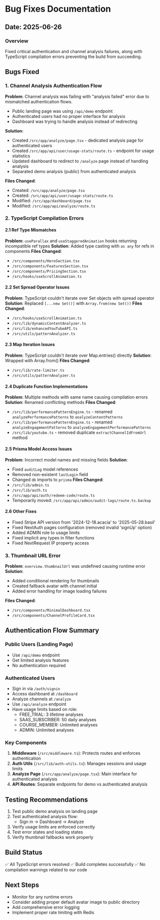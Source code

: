 # Bug Fixes Documentation

## Date: 2025-06-26

### Overview
Fixed critical authentication and channel analysis failures, along with TypeScript compilation errors preventing the build from succeeding.

## Bugs Fixed

### 1. Channel Analysis Authentication Flow
**Problem**: Channel analysis was failing with "analysis failed" error due to mismatched authentication flows.
- Public landing page was using `/api/demo` endpoint
- Authenticated users had no proper interface for analysis
- Dashboard was trying to handle analysis instead of redirecting

**Solution**:
- Created `/src/app/analyze/page.tsx` - dedicated analysis page for authenticated users
- Created `/src/app/api/user/usage-stats/route.ts` - endpoint for usage statistics
- Updated dashboard to redirect to `/analyze` page instead of handling analysis
- Separated demo analysis (public) from authenticated analysis

**Files Changed**:
- Created: `/src/app/analyze/page.tsx`
- Created: `/src/app/api/user/usage-stats/route.ts`
- Modified: `/src/app/dashboard/page.tsx`
- Modified: `/src/app/api/analyze/route.ts`

### 2. TypeScript Compilation Errors

#### 2.1 Ref Type Mismatches
**Problem**: `useParallax` and `useStaggeredAnimation` hooks returning incompatible ref types
**Solution**: Added type casting with `as any` for refs in components
**Files Changed**:
- `/src/components/HeroSection.tsx`
- `/src/components/FeaturesSection.tsx`
- `/src/components/PricingSection.tsx`
- `/src/hooks/useScrollAnimation.ts`

#### 2.2 Set Spread Operator Issues
**Problem**: TypeScript couldn't iterate over Set objects with spread operator
**Solution**: Replaced `[...new Set()]` with `Array.from(new Set())`
**Files Changed**:
- `/src/hooks/useScrollAnimation.ts`
- `/src/lib/dynamicContentAnalyzer.ts`
- `/src/lib/enhancedYouTubeAPI.ts`
- `/src/utils/patternAnalyzer.ts`

#### 2.3 Map Iteration Issues
**Problem**: TypeScript couldn't iterate over Map.entries() directly
**Solution**: Wrapped with Array.from()
**Files Changed**:
- `/src/lib/rate-limiter.ts`
- `/src/utils/patternAnalyzer.ts`

#### 2.4 Duplicate Function Implementations
**Problem**: Multiple methods with same name causing compilation errors
**Solution**: Renamed conflicting methods
**Files Changed**:
- `/src/lib/performancePatternEngine.ts` - renamed `analyzePerformancePatterns` to `analyzeContentPatterns`
- `/src/lib/performancePatternEngine.ts` - renamed `analyzeEngagementPatterns` to `analyzeEngagementPerformancePatterns`
- `/src/lib/youtube.ts` - removed duplicate `extractChannelIdFromUrl` method

#### 2.5 Prisma Model Access Issues
**Problem**: Incorrect model names and missing fields
**Solution**: 
- Fixed `auditLog` model references
- Removed non-existent `lastLogin` field
- Changed `db` imports to `prisma`
**Files Changed**:
- `/src/lib/admin.ts`
- `/src/lib/auth.ts`
- `/src/app/api/auth/redeem-code/route.ts`
- Temporarily moved: `/src/app/api/admin/audit-logs/route.ts.backup`

#### 2.6 Other Fixes
- Fixed Stripe API version from '2024-12-18.acacia' to '2025-05-28.basil'
- Fixed NextAuth pages configuration (removed invalid 'signUp' option)
- Added ADMIN role to usage limits
- Fixed implicit any types in filter functions
- Fixed NextRequest IP property access

### 3. Thumbnail URL Error
**Problem**: `overview.thumbnailUrl` was undefined causing runtime error
**Solution**: 
- Added conditional rendering for thumbnails
- Created fallback avatar with channel initial
- Added error handling for image loading failures

**Files Changed**:
- `/src/components/MinimalDashboard.tsx`
- `/src/components/ChannelProfileCard.tsx`

## Authentication Flow Summary

### Public Users (Landing Page)
- Use `/api/demo` endpoint
- Get limited analysis features
- No authentication required

### Authenticated Users
- Sign in via `/auth/signin`
- Access dashboard at `/dashboard`
- Analyze channels at `/analyze` 
- Use `/api/analyze` endpoint
- Have usage limits based on role:
  - FREE_TRIAL: 3 lifetime analyses
  - SAAS_SUBSCRIBER: 50 daily analyses
  - COURSE_MEMBER: Unlimited analyses
  - ADMIN: Unlimited analyses

### Key Components
1. **Middleware** (`/src/middleware.ts`): Protects routes and enforces authentication
2. **Auth Utils** (`/src/lib/auth-utils.ts`): Manages sessions and usage limits
3. **Analyze Page** (`/src/app/analyze/page.tsx`): Main interface for authenticated analysis
4. **API Routes**: Separate endpoints for demo vs authenticated analysis

## Testing Recommendations

1. Test public demo analysis on landing page
2. Test authenticated analysis flow:
   - Sign in → Dashboard → Analyze
3. Verify usage limits are enforced correctly
4. Test error states and loading states
5. Verify thumbnail fallbacks work properly

## Build Status
✅ All TypeScript errors resolved
✅ Build completes successfully
✅ No compilation warnings related to our code

## Next Steps
- Monitor for any runtime errors
- Consider adding proper default avatar image to public directory
- Add comprehensive error logging
- Implement proper rate limiting with Redis